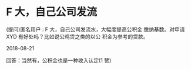 # F 大，自己公司发流

(提问)匿名用户 : F 大，自己公司发流水，大幅度提高公积金 缴纳基数。对申请 XYD 有好处吗？比如说公鸡贷之类的以公 积金为参考的贷款。

2018-08-21

回答：当然有，公积金也是一种收入认定(1 赞)